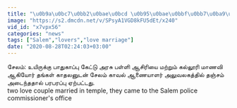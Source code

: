 ```yaml
---
title: "\u0b9a\u0bc7\u0bb2\u0bae\u0bcd \u0b95\u0bae\u0bbf\u0bb7\u0ba9\u0bb0\u0bcd \u0b86\u0baa\u0bc0\u0b9a\u0bbf\u0bb2\u0bcd \u0ba4\u0bbf\u0b9f\u0bc0\u0bb0\u0bcd \u0baa\u0bb0\u0baa\u0bb0\u0baa\u0bcd\u0baa\u0bc1.. \u0b89\u0baf\u0bbf\u0bb0\u0bc8 \u0b95\u0bc8\u0baf\u0bbf\u0bb2\u0bcd \u0baa\u0bbf\u0b9f\u0bbf\u0ba4\u0bcd\u0ba4\u0bc1 \u0b95\u0bca\u0ba3\u0bcd\u0b9f\u0bc1 \u0b93\u0b9f\u0bbf \u0bb5\u0ba8\u0bcd\u0ba4 2 \u0b95\u0bbe\u0ba4\u0bb2\u0bcd \u0b9c\u0bcb\u0b9f\u0bbf..!"
image: "https://s2.dmcdn.net/v/SPsyA1VGD8kFU5dEt/x240"
vid_id: "x7vpx56"
categories: "news"
tags: ["Salem","lovers","love marriage"]
date: "2020-08-28T02:24:03+03:00"
---
```

சேலம்: உயிருக்கு பாதுகாப்பு கேட்டு அரசு பள்ளி ஆசிரியை மற்றும் கல்லூரி மாணவி ஆகியோர் தங்கள் காதலனுடன் சேலம் காவல் ஆணையாளர் அலுவலகத்தில் தஞ்சம் அடைந்ததால் பரபரப்பு ஏற்பட்டது.  <br>two love couple married in temple, they  came to the Salem police commissioner's office  <br>
